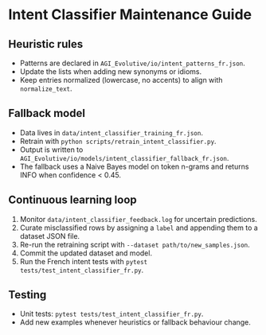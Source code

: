 # Intent Classifier Maintenance Guide

## Heuristic rules
- Patterns are declared in `AGI_Evolutive/io/intent_patterns_fr.json`.
- Update the lists when adding new synonyms or idioms.
- Keep entries normalized (lowercase, no accents) to align with `normalize_text`.

## Fallback model
- Data lives in `data/intent_classifier_training_fr.json`.
- Retrain with `python scripts/retrain_intent_classifier.py`.
- Output is written to `AGI_Evolutive/io/models/intent_classifier_fallback_fr.json`.
- The fallback uses a Naive Bayes model on token n-grams and returns INFO when confidence < 0.45.

## Continuous learning loop
1. Monitor `data/intent_classifier_feedback.log` for uncertain predictions.
2. Curate misclassified rows by assigning a `label` and appending them to a dataset JSON file.
3. Re-run the retraining script with `--dataset path/to/new_samples.json`.
4. Commit the updated dataset and model.
5. Run the French intent tests with `pytest tests/test_intent_classifier_fr.py`.

## Testing
- Unit tests: `pytest tests/test_intent_classifier_fr.py`.
- Add new examples whenever heuristics or fallback behaviour change.


